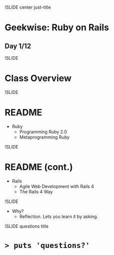 !SLIDE center just-title
# Geekwise: Ruby on Rails

## Day 1/12

!SLIDE
# Class Overview

!SLIDE
# README

* Ruby
    * Programming Ruby 2.0
    * Metaprogramming Ruby

!SLIDE
# README (cont.)

* Rails
    * Agile Web Development with Rails 4
    * The Rails 4 Way

!SLIDE
* Why?
    * Reflection.  Lets you learn it by asking.

!SLIDE questions title

# `> puts 'questions?'`
